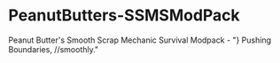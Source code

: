 # PeanutButters-SSMSModPack
Peanut Butter's Smooth Scrap Mechanic Survival Modpack - "} Pushing Boundaries, //smoothly."
